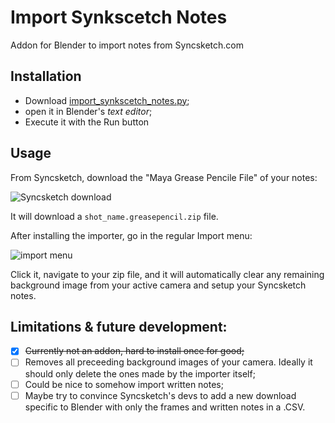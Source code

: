 # Import Synkscetch Notes

Addon for Blender to import notes from Syncsketch.com

## Installation

- Download [import_synkscetch_notes.py](https://raw.githubusercontent.com/L0Lock/import_synkscetch_notes/main/import_synkscetch_notes.py);
- open it in Blender's *text editor*;
- Execute it with the Run button

## Usage

From Syncsketch, download the "Maya Grease Pencile File" of your notes:

![Syncsketch download](https://user-images.githubusercontent.com/16049822/189382632-60cbac33-639a-40e7-8b32-a14c338060ce.png)

It will download a `shot_name.greasepencil.zip` file.

After installing the importer, go in the regular Import menu:

![import menu](https://user-images.githubusercontent.com/16049822/189382090-c6d17928-d9c2-4e42-8aed-9596cc2f4a53.png)

Click it, navigate to your zip file, and it will automatically clear any remaining background image from your active camera and setup your Syncsketch notes.

## Limitations & future development:

- [x] ~~Currently not an addon, hard to install once for good;~~
- [ ] Removes all preceeding background images of your camera. Ideally it should only delete the ones made by the importer itself;
- [ ] Could be nice to somehow import written notes;
- [ ] Maybe try to convince Syncsketch's devs to add a new download specific to Blender with only the frames and written notes in a .CSV.

